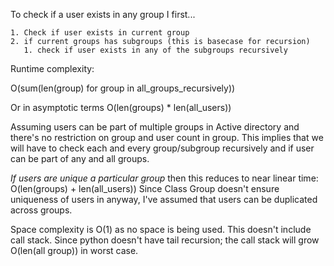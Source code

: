 To check if a user exists in any group I first...

    1. Check if user exists in current group
    2. if current groups has subgroups (this is basecase for recursion)
       1. check if user exists in any of the subgroups recursively


Runtime complexity:

O(sum(len(group) for group in all_groups_recursively))

Or in asymptotic terms O(len(groups) * len(all_users))

Assuming users can be part of multiple groups in Active directory and there's no restriction on group and user count in group.
This implies that we will have to check each and every group/subgroup recursively and if user can be part of any and all groups.

*If users are unique a particular group* then this reduces to near linear time: O(len(groups) + len(all_users))
Since Class Group doesn't ensure uniqueness of users in anyway, I've assumed that users can be duplicated across groups.

Space complexity is O(1) as no space is being used. This doesn't include call stack. Since python doesn't have tail recursion; the call stack will grow O(len(all group))  in worst case.